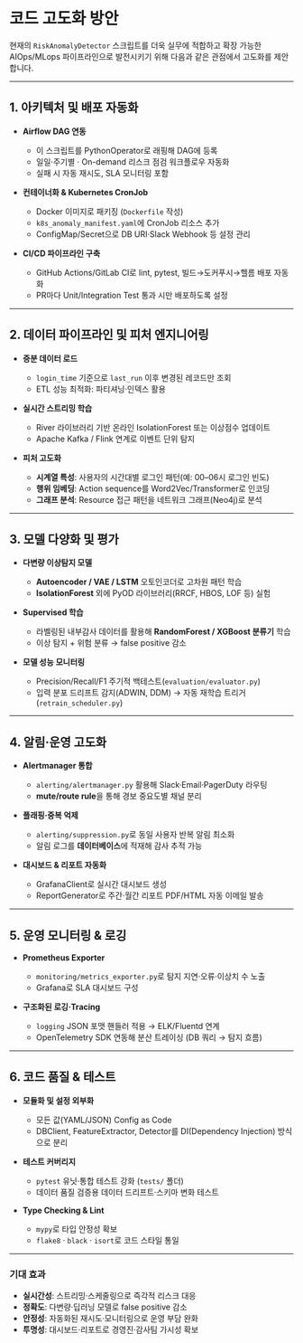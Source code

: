 # 코드 고도화 방안

현재의 `RiskAnomalyDetector` 스크립트를 더욱 실무에 적합하고 확장 가능한 AIOps/MLops 파이프라인으로 발전시키기 위해 다음과 같은 관점에서 고도화를 제안합니다.

---

## 1. 아키텍처 및 배포 자동화

- **Airflow DAG 연동**  
  - 이 스크립트를 PythonOperator로 래핑해 DAG에 등록  
  - 일일·주기별 · On-demand 리스크 점검 워크플로우 자동화  
  - 실패 시 자동 재시도, SLA 모니터링 포함  

- **컨테이너화 & Kubernetes CronJob**  
  - Docker 이미지로 패키징 (`Dockerfile` 작성)  
  - `k8s_anomaly_manifest.yaml`에 CronJob 리소스 추가  
  - ConfigMap/Secret으로 DB URI·Slack Webhook 등 설정 관리  

- **CI/CD 파이프라인 구축**  
  - GitHub Actions/GitLab CI로 lint, pytest, 빌드→도커푸시→헬름 배포 자동화  
  - PR마다 Unit/Integration Test 통과 시만 배포하도록 설정  

---

## 2. 데이터 파이프라인 및 피처 엔지니어링

- **증분 데이터 로드**  
  - `login_time` 기준으로 `last_run` 이후 변경된 레코드만 조회  
  - ETL 성능 최적화: 파티셔닝·인덱스 활용  

- **실시간 스트리밍 학습**  
  - River 라이브러리 기반 온라인 IsolationForest 또는 이상점수 업데이트  
  - Apache Kafka / Flink 연계로 이벤트 단위 탐지  

- **피처 고도화**  
  - **시계열 특성**: 사용자의 시간대별 로그인 패턴(예: 00–06시 로그인 빈도)  
  - **행위 임베딩**: Action sequence를 Word2Vec/Transformer로 인코딩  
  - **그래프 분석**: Resource 접근 패턴을 네트워크 그래프(Neo4j)로 분석  

---

## 3. 모델 다양화 및 평가

- **다변량 이상탐지 모델**  
  - **Autoencoder / VAE / LSTM** 오토인코더로 고차원 패턴 학습  
  - **IsolationForest** 외에 PyOD 라이브러리(RRCF, HBOS, LOF 등) 실험  

- **Supervised 학습**  
  - 라벨링된 내부감사 데이터를 활용해 **RandomForest / XGBoost 분류기** 학습  
  - 이상 탐지 + 위험 분류 → false positive 감소  

- **모델 성능 모니터링**  
  - Precision/Recall/F1 주기적 백테스트(`evaluation/evaluator.py`)  
  - 입력 분포 드리프트 감지(ADWIN, DDM) → 자동 재학습 트리거(`retrain_scheduler.py`)  

---

## 4. 알림·운영 고도화

- **Alertmanager 통합**  
  - `alerting/alertmanager.py` 활용해 Slack·Email·PagerDuty 라우팅  
  - **mute/route rule**을 통해 경보 중요도별 채널 분리  

- **플래핑·중복 억제**  
  - `alerting/suppression.py`로 동일 사용자 반복 알림 최소화  
  - 알림 로그를 **데이터베이스**에 적재해 감사 추적 가능  

- **대시보드 & 리포트 자동화**  
  - GrafanaClient로 실시간 대시보드 생성  
  - ReportGenerator로 주간·월간 리포트 PDF/HTML 자동 이메일 발송  

---

## 5. 운영 모니터링 & 로깅

- **Prometheus Exporter**  
  - `monitoring/metrics_exporter.py`로 탐지 지연·오류·이상치 수 노출  
  - Grafana로 SLA 대시보드 구성  

- **구조화된 로깅·Tracing**  
  - `logging` JSON 포맷 핸들러 적용 → ELK/Fluentd 연계  
  - OpenTelemetry SDK 연동해 분산 트레이싱 (DB 쿼리 → 탐지 흐름)  

---

## 6. 코드 품질 & 테스트

- **모듈화 및 설정 외부화**  
  - 모든 값(YAML/JSON) Config as Code  
  - DBClient, FeatureExtractor, Detector를 DI(Dependency Injection) 방식으로 분리  

- **테스트 커버리지**  
  - `pytest` 유닛·통합 테스트 강화 (`tests/` 폴더)  
  - 데이터 품질 검증용 데이터 드리프트·스키마 변화 테스트  

- **Type Checking & Lint**  
  - `mypy`로 타입 안정성 확보  
  - `flake8` · `black` · `isort`로 코드 스타일 통일  

---

### 기대 효과

- **실시간성**: 스트리밍·스케줄링으로 즉각적 리스크 대응  
- **정확도**: 다변량·딥러닝 모델로 false positive 감소  
- **안정성**: 자동화된 재시도·모니터링으로 운영 부담 완화  
- **투명성**: 대시보드·리포트로 경영진·감사팀 가시성 확보  



